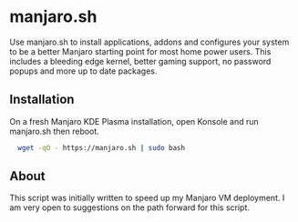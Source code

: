 # manjaro.sh

Use manjaro.sh to install applications, addons and configures your system to be a better Manjaro starting point for most home power users. This includes a bleeding edge kernel, better gaming support, no password popups and more up to date packages.
## Installation

On a fresh Manjaro KDE Plasma installation, open Konsole and run manjaro.sh then reboot.

```bash
  wget -qO - https://manjaro.sh | sudo bash
```
## About

This script was initially written to speed up my Manjaro VM deployment. I am very open to suggestions on the path forward for this script.
